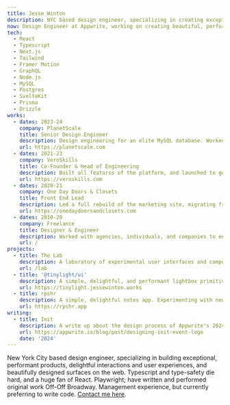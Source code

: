 ```yaml
---
title: Jesse Winton
description: NYC based design engineer, specializing in creating exceptional web experiences with modern frameworks.
now: Design Engineer at Appwrite, working on creating beautiful, performant, and delightful experiences throughout our marketing website and product.
tech:
  - React
  - Typescript
  - Next.js
  - Tailwind
  - Framer Motion
  - GraphQL
  - Node.js
  - MySQL
  - Postgres
  - SvelteKit
  - Prisma
  - Drizzle
works:
  - dates: 2023-24
    company: PlanetScale
    title: Senior Design Engineer
    description: Design engineering for an elite MySQL database. Worked on all features and surfaces of the marketing website, including designing and building a global search feature, indexed into Algolia with a custom Markdoc AST parser, redesigning product documentation, building for our growth and sales team, and building the PlanetScale Resource hub (now deprecated).
    url: https://planetscale.com
  - dates: 2021-23
    company: VeroSkills
    title: Co-Founder & Head of Engineering
    description: Built all featurss of the platform, and launched to general availability. Led a team of 12+ remote engineers and managed development of the product, design and development of our internal component library with Radix and Tailwind, designing our database and APIs, creating product roadmaps, and general product engineering.
    url: https://veroskills.com
  - dates: 2020-21
    company: One Day Doors & Closets
    title: Front End Lead
    description: Led a full rebuild of the marketing site, migrating from WordPress to a performant, dynamic Next.js application, allowing for efficient management of dealerships and location specific content through the in-house CRM. Deployed to an average of 100k unique monthly visitors, while maintaining SEO and discoverability. With an external consultant, responsible for the design and implementation of a full company rebrand.
    url: https://onedaydoorsandclosets.com
  - dates: 2010-20
    company: Freelance
    title: Designer & Engineer
    description: Worked with agencies, individuals, and companies to ensure clear goals, and make technological decisions to ensure performant, well-designed, and well developed experiences across the web.
    url: /
projects:
  - title: The Lab
    description: A laboratory of experimental user interfaces and components.
    url: /lab
  - title: '@tinylight/ui'
    description: A simple, delightful, and performant lightbox primitive. 1.0 released, updates coming soon!
    url: https://tinylight.jessewinton.works
  - title: rpshr
    description: A simple, delightful notes app. Experimenting with new design patterns.
    url: https://rpshr.app
writing:
  - title: Init
    description: A write up about the design process of Appwrite's 2024 launch week.
    url: https://appwrite.io/blog/post/designing-init-event-logo
    date: '2024'
---
```


New York City based design engineer, specializing in building exceptional, performant products, delightful interactions and user experiences, and beautifully designed surfaces on the web. Typescript and type-safety die hard, and a huge fan of React. Playwright; have written and performed original work Off-Off Broadway. Management experience, but currently preferring to write code. [Contact me here](mailto:jrandallwinton@gmail.com).
